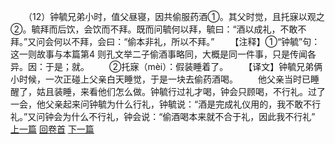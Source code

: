 　　（12）钟毓兄弟小时，值父昼寝，因共偷服药酒①。其父时觉，且托寐以观之②。毓拜而后饮，会饮而不拜。既而问毓何以拜，毓曰：“酒以成礼，不敢不拜。”又问会何以不拜，会曰：“偷本非礼，所以不拜。”
　　【注释】①“钟毓”句：这一则故事与本篇第4 则孔文举二子偷酒事略同，大概是同一件事，只是传闻各异。因：于是；就。
　　②托寐（mèi）：假装睡着了。
　　【译文】钟毓兄弟俩小时候，一次正碰上父亲白天睡觉，于是一块去偷药酒喝。
　　他父亲当时已睡醒了，姑且装睡，来看他们怎么做。钟毓行过礼才喝，钟会只顾喝，不行礼。过了一会，他父亲起来问钟毓为什么行礼，钟毓说：“酒是完成礼仪用的，我不敢不行礼。”又问钟会为什么不行礼，钟会说：“偷酒喝本来就不合于礼，因此我不行礼”
<br>[上一篇](02_011) [回卷首](02_000) [下一篇](02_013)
